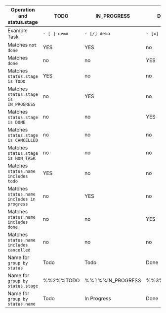 <!-- placeholder to force blank line before included text -->

| Operation and status.stage | TODO | IN_PROGRESS | DONE | CANCELLED | NON_TASK |
| ----- | ----- | ----- | ----- | ----- | ----- |
| Example Task | `- [ ] demo` | `- [/] demo` | `- [x] demo` | `- [-] demo` | `- [~] demo` |
| Matches `not done` | YES | YES | no | no | no |
| Matches `done` | no | no | YES | YES | YES |
| Matches `status.stage is TODO` | YES | no | no | no | no |
| Matches `status.stage is IN_PROGRESS` | no | YES | no | no | no |
| Matches `status.stage is DONE` | no | no | YES | no | no |
| Matches `status.stage is CANCELLED` | no | no | no | YES | no |
| Matches `status.stage is NON_TASK` | no | no | no | no | YES |
| Matches `status.name includes todo` | YES | no | no | no | no |
| Matches `status.name includes in progress` | no | YES | no | no | no |
| Matches `status.name includes done` | no | no | YES | no | no |
| Matches `status.name includes cancelled` | no | no | no | YES | no |
| Name for `group by status` | Todo | Todo | Done | Done | Done |
| Name for `group by status.stage` | %%2%%TODO | %%1%%IN_PROGRESS | %%3%%DONE | %%5%%CANCELLED | %%6%%NON_TASK |
| Name for `group by status.name` | Todo | In Progress | Done | Cancelled | My custom status |


<!-- placeholder to force blank line after included text -->

